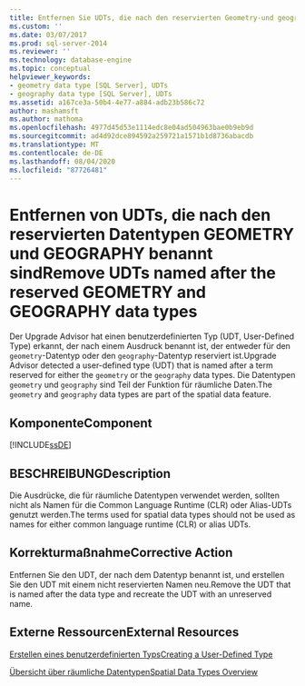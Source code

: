 ```yaml
---
title: Entfernen Sie UDTs, die nach den reservierten Geometry-und geography-Datentypen benannt werden. Microsoft-Dokumentation
ms.custom: ''
ms.date: 03/07/2017
ms.prod: sql-server-2014
ms.reviewer: ''
ms.technology: database-engine
ms.topic: conceptual
helpviewer_keywords:
- geometry data type [SQL Server], UDTs
- geography data type [SQL Server], UDTs
ms.assetid: a167ce3a-50b4-4e77-a884-adb23b586c72
author: mashamsft
ms.author: mathoma
ms.openlocfilehash: 4977d45d53e1114edc8e04ad504963bae0b9eb9d
ms.sourcegitcommit: ad4d92dce894592a259721a1571b1d8736abacdb
ms.translationtype: MT
ms.contentlocale: de-DE
ms.lasthandoff: 08/04/2020
ms.locfileid: "87726481"
---
```

# <a name="remove-udts-named-after-the-reserved-geometry-and-geography-data-types"></a><span data-ttu-id="e5987-102">Entfernen von UDTs, die nach den reservierten Datentypen GEOMETRY und GEOGRAPHY benannt sind</span><span class="sxs-lookup"><span data-stu-id="e5987-102">Remove UDTs named after the reserved GEOMETRY and GEOGRAPHY data types</span></span>
  <span data-ttu-id="e5987-103">Der Upgrade Advisor hat einen benutzerdefinierten Typ (UDT, User-Defined Type) erkannt, der nach einem Ausdruck benannt ist, der entweder für den `geometry`-Datentyp oder den `geography`-Datentyp reserviert ist.</span><span class="sxs-lookup"><span data-stu-id="e5987-103">Upgrade Advisor detected a user-defined type (UDT) that is named after a term reserved for either the `geometry` or the `geography` data types.</span></span> <span data-ttu-id="e5987-104">Die Datentypen `geometry` und `geography` sind Teil der Funktion für räumliche Daten.</span><span class="sxs-lookup"><span data-stu-id="e5987-104">The `geometry` and `geography` data types are part of the spatial data feature.</span></span>  
  
## <a name="component"></a><span data-ttu-id="e5987-105">Komponente</span><span class="sxs-lookup"><span data-stu-id="e5987-105">Component</span></span>  
 [!INCLUDE[ssDE](../../includes/ssde-md.md)]  
  
## <a name="description"></a><span data-ttu-id="e5987-106">BESCHREIBUNG</span><span class="sxs-lookup"><span data-stu-id="e5987-106">Description</span></span>  
 <span data-ttu-id="e5987-107">Die Ausdrücke, die für räumliche Datentypen verwendet werden, sollten nicht als Namen für die Common Language Runtime (CLR) oder Alias-UDTs genutzt werden.</span><span class="sxs-lookup"><span data-stu-id="e5987-107">The terms used for spatial data types should not be used as names for either common language runtime (CLR) or alias UDTs.</span></span>  
  
## <a name="corrective-action"></a><span data-ttu-id="e5987-108">Korrekturmaßnahme</span><span class="sxs-lookup"><span data-stu-id="e5987-108">Corrective Action</span></span>  
 <span data-ttu-id="e5987-109">Entfernen Sie den UDT, der nach dem Datentyp benannt ist, und erstellen Sie den UDT mit einem nicht reservierten Namen neu.</span><span class="sxs-lookup"><span data-stu-id="e5987-109">Remove the UDT that is named after the data type and recreate the UDT with an unreserved name.</span></span>  
  
## <a name="external-resources"></a><span data-ttu-id="e5987-110">Externe Ressourcen</span><span class="sxs-lookup"><span data-stu-id="e5987-110">External Resources</span></span>  
 [<span data-ttu-id="e5987-111">Erstellen eines benutzerdefinierten Typs</span><span class="sxs-lookup"><span data-stu-id="e5987-111">Creating a User-Defined Type</span></span>](../../relational-databases/clr-integration-database-objects-user-defined-types/creating-user-defined-types.md)  
  
 [<span data-ttu-id="e5987-112">Übersicht über räumliche Datentypen</span><span class="sxs-lookup"><span data-stu-id="e5987-112">Spatial Data Types Overview</span></span>](../../relational-databases/spatial/spatial-data-types-overview.md)  
  
  
